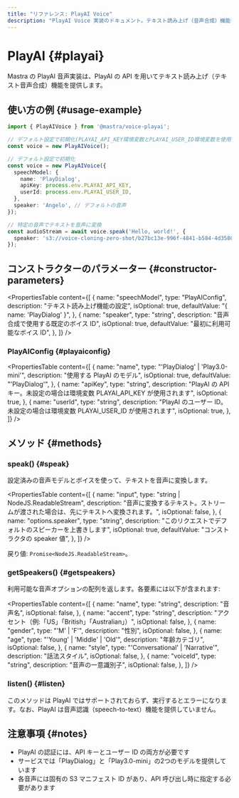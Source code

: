 ```yaml
---
title: "リファレンス: PlayAI Voice"
description: "PlayAI Voice 実装のドキュメント。テキスト読み上げ（音声合成）機能を提供します。"
---
```


# PlayAI \{#playai\}

Mastra の PlayAI 音声実装は、PlayAI の API を用いてテキスト読み上げ（テキスト音声合成）機能を提供します。

## 使い方の例 \{#usage-example\}

```typescript
import { PlayAIVoice } from '@mastra/voice-playai';

// デフォルト設定で初期化(PLAYAI_API_KEY環境変数とPLAYAI_USER_ID環境変数を使用)
const voice = new PlayAIVoice();

// デフォルト設定で初期化
const voice = new PlayAIVoice({
  speechModel: {
    name: 'PlayDialog',
    apiKey: process.env.PLAYAI_API_KEY,
    userId: process.env.PLAYAI_USER_ID,
  },
  speaker: 'Angelo', // デフォルトの音声
});

// 特定の音声でテキストを音声に変換
const audioStream = await voice.speak('Hello, world!', {
  speaker: 's3://voice-cloning-zero-shot/b27bc13e-996f-4841-b584-4d35801aea98/original/manifest.json', // Dexter音声
});
```

## コンストラクターのパラメーター \{#constructor-parameters\}

<PropertiesTable
  content={[
{
name: "speechModel",
type: "PlayAIConfig",
description: "テキスト読み上げ機能の設定",
isOptional: true,
defaultValue: "{ name: 'PlayDialog' }",
},
{
name: "speaker",
type: "string",
description: "音声合成で使用する既定のボイス ID",
isOptional: true,
defaultValue: "最初に利用可能なボイス ID",
},
]}
/>

### PlayAIConfig \{#playaiconfig\}

<PropertiesTable
  content={[
{
name: "name",
type: "'PlayDialog' | 'Play3.0-mini'",
description: "使用する PlayAI のモデル",
isOptional: true,
defaultValue: "'PlayDialog'",
},
{
name: "apiKey",
type: "string",
description:
"PlayAI の API キー。未設定の場合は環境変数 PLAYAI_API_KEY が使用されます",
isOptional: true,
},
{
name: "userId",
type: "string",
description:
"PlayAI のユーザー ID。未設定の場合は環境変数 PLAYAI_USER_ID が使用されます",
isOptional: true,
},
]}
/>

## メソッド \{#methods\}

### speak() \{#speak\}

設定済みの音声モデルとボイスを使って、テキストを音声に変換します。

<PropertiesTable
  content={[
{
name: "input",
type: "string | NodeJS.ReadableStream",
description:
"音声に変換するテキスト。ストリームが渡された場合は、先にテキストへ変換されます。",
isOptional: false,
},
{
name: "options.speaker",
type: "string",
description: "このリクエストでデフォルトのスピーカーを上書きします",
isOptional: true,
defaultValue: "コンストラクタの speaker 値",
},
]}
/>

戻り値: `Promise<NodeJS.ReadableStream>`。

### getSpeakers() \{#getspeakers\}

利用可能な音声オプションの配列を返します。各要素には以下が含まれます:

<PropertiesTable
  content={[
{
name: "name",
type: "string",
description: "音声名",
isOptional: false,
},
{
name: "accent",
type: "string",
description: "アクセント（例:「US」「British」「Australian」）",
isOptional: false,
},
{
name: "gender",
type: "'M' | 'F'",
description: "性別",
isOptional: false,
},
{
name: "age",
type: "'Young' | 'Middle' | 'Old'",
description: "年齢カテゴリ",
isOptional: false,
},
{
name: "style",
type: "'Conversational' | 'Narrative'",
description: "話法スタイル",
isOptional: false,
},
{
name: "voiceId",
type: "string",
description: "音声の一意識別子",
isOptional: false,
},
]}
/>

### listen() \{#listen\}

このメソッドは PlayAI ではサポートされておらず、実行するとエラーになります。なお、PlayAI は音声認識（speech-to-text）機能を提供していません。

## 注意事項 \{#notes\}

* PlayAI の認証には、API キーとユーザー ID の両方が必要です
* サービスでは「PlayDialog」と「Play3.0-mini」の2つのモデルを提供しています
* 各音声には固有の S3 マニフェスト ID があり、API 呼び出し時に指定する必要があります